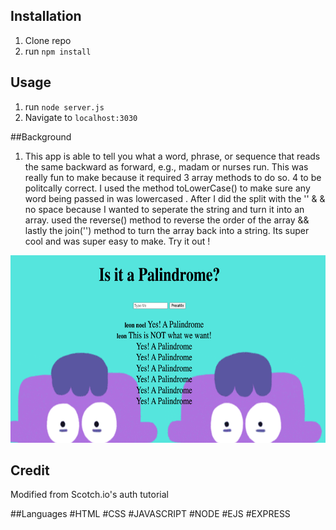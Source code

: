## Installation

1. Clone repo
2. run `npm install`

## Usage

1. run `node server.js`
2. Navigate to `localhost:3030`

##Background

1. This app is able to tell you what a word, phrase, or sequence that reads the same backward as forward, e.g., madam or nurses run. This was really fun to make because it required 3 array methods to do so. 4 to be politcally correct. I used the method toLowerCase() to make sure any word being passed in was lowercased . After I did the split with the '' & & no space because I wanted to seperate the string and turn it into an array. used the reverse() method to reverse the order of the array && lastly the join('') method to turn the array back into a string. Its super cool and was super easy to make. Try it out !

<img src="img/readMe.png" alt="project example" width="700" height="300">

## Credit

Modified from Scotch.io's auth tutorial


##Languages 
#HTML #CSS #JAVASCRIPT #NODE #EJS #EXPRESS